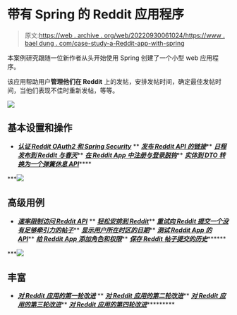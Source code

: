# 带有 Spring 的 Reddit 应用程序

> 原文:[https://web . archive . org/web/20220930061024/https://www . bael dung . com/case-study-a-Reddit-app-with-spring](https://web.archive.org/web/20220930061024/https://www.baeldung.com/case-study-a-reddit-app-with-spring)

本案例研究跟随一位新作者从头开始使用 Spring 创建了一个小型 web 应用程序。

该应用帮助用户**管理他们在 Reddit** 上的发帖，安排发帖时间，确定最佳发帖时间，当他们表现不佳时重新发帖，等等。

![](../Images/be8666bc3301f0c37823b3d4a536008e.png)

## 基本设置和操作

*   ***[认证 Reddit OAuth2 和 Spring Security](/web/20220521214106/https://www.baeldung.com/spring-security-oauth2-authentication-with-reddit)***
**   ***[发布 Reddit API 的链接](/web/20220521214106/https://www.baeldung.com/spring-security-oauth-post-to-reddit)*****   ***[日程发布到 Reddit 与春天](/web/20220521214106/https://www.baeldung.com/spring-schedule-posts-to-reddit)*****   ***[在 Reddit App 中注册与登录脱钩](/web/20220521214106/https://www.baeldung.com/reddit-app-replace-reddit-auth-with-form-based-login)*****   ***[实体到 DTO 转换为一个弹簧休息 API](/web/20220521214106/https://www.baeldung.com/entity-to-and-from-dto-for-a-java-spring-application)*******

***![](../Images/05a4191fbaec695ee95c6d0e75918032.png)

## 高级用例

*   ***[速率限制访问 Reddit API](/web/20220521214106/https://www.baeldung.com/rate-limit-access-to-the-reddit-api)***
**   ***[轻松安排到 Reddit](/web/20220521214106/https://www.baeldung.com/schedule-to-reddit-from-website-feed)*****   ***[重试向 Reddit 提交一个没有足够牵引力的帖子](/web/20220521214106/https://www.baeldung.com/reddit-retry-to-submit-inactive-post)*****   ***[显示用户所在时区的日期](/web/20220521214106/https://www.baeldung.com/reddit-app-show-date-in-the-users-timezone)*****   ***[测试 Reddit App 的 API](/web/20220521214106/https://www.baeldung.com/reddit-app-test-the-rest-api)*****   ***[给 Reddit App 添加角色和权限](/web/20220521214106/https://www.baeldung.com/reddit-app-roles-and-privileges)*****   ***[保存 Reddit 帖子提交的历史](/web/20220521214106/https://www.baeldung.com/reddit-app-maintain-full-history-of-post-operations)*********

***![](../Images/84fc1e2250752b77cc3935b5d0bc62e0.png)

## 丰富

*   ***[对 Reddit 应用的第一轮改进](/web/20220521214106/https://www.baeldung.com/reddit-web-app-improvements-1)***
**   ***[对 Reddit 应用的第二轮改进](/web/20220521214106/https://www.baeldung.com/reddit-web-app-improvements-2)*****   ***[对 Reddit 应用的第三轮改进](/web/20220521214106/https://www.baeldung.com/reddit-web-app-improvements-3)*****   ***[对 Reddit 应用的第四轮改进](/web/20220521214106/https://www.baeldung.com/reddit-web-app-improvements-4)************